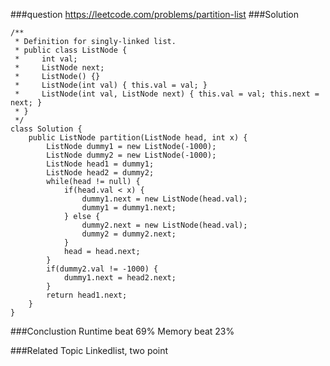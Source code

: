 ###question
https://leetcode.com/problems/partition-list
###Solution
```
/**
 * Definition for singly-linked list.
 * public class ListNode {
 *     int val;
 *     ListNode next;
 *     ListNode() {}
 *     ListNode(int val) { this.val = val; }
 *     ListNode(int val, ListNode next) { this.val = val; this.next = next; }
 * }
 */
class Solution {
    public ListNode partition(ListNode head, int x) {
        ListNode dummy1 = new ListNode(-1000);
        ListNode dummy2 = new ListNode(-1000);
        ListNode head1 = dummy1;
        ListNode head2 = dummy2;
        while(head != null) {
            if(head.val < x) {
                dummy1.next = new ListNode(head.val);
                dummy1 = dummy1.next;
            } else {
                dummy2.next = new ListNode(head.val);
                dummy2 = dummy2.next;
            }
            head = head.next;
        }
        if(dummy2.val != -1000) {
            dummy1.next = head2.next;
        }
        return head1.next;
    }
}
```

###Conclustion
Runtime beat 69%
Memory beat 23%

###Related Topic
Linkedlist, two point